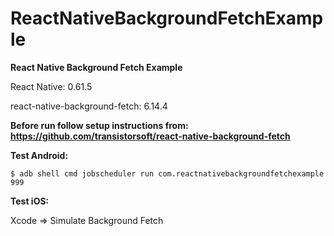 # ReactNativeBackgroundFetchExample
**React Native Background Fetch Example**

React Native: 0.61.5

react-native-background-fetch: 6.14.4

**Before run follow setup instructions from: https://github.com/transistorsoft/react-native-background-fetch**

**Test Android:**

`$ adb shell cmd jobscheduler run com.reactnativebackgroundfetchexample 999`

**Test iOS:**

Xcode => Simulate Background Fetch
